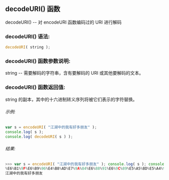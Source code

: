## decodeURI() 函数

decodeURI() -- 对 encodeURI 函数编码过的 URI 进行解码

### decodeURI() 语法:

  ```javascript
  decodeURI( string );
  ```

### decodeURI() 函数参数说明:

string -- 需要解码的字符串，含有要解码的 URI 或其他要解码的文本。

### decodeURI() 函数返回值:

string 的副本，其中的十六进制转义序列将被它们表示的字符替换。

###### 示例:

  ```javascript
  var s = encodeURI( "江湖中的我有好多朋友" );
  console.log( s );
  console.log( decodeURI( s ) );
  ```

###### 结果:

  ```javascript
  >>> var s = encodeURI( "江湖中的我有好多朋友" ); console.log( s ); console.log( decodeURI( s ) );
  %E6%B1%9F%E6%B9%96%E4%B8%AD%E7%9A%84%E6%88%91%E6%9C%89%E5%A5%BD%E5%A4%9A%E6%9C%8B%E5%8F%8B
  江湖中的我有好多朋友
  ```
